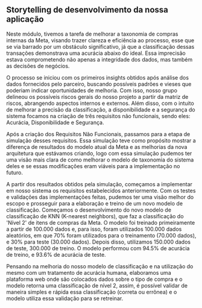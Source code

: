 ## Storytelling de desenvolvimento da nossa aplicação

Neste módulo, tivemos a tarefa de melhorar a taxonomia de compras internas da Meta, visando trazer clareza e eficiência ao processo, esse que se via barrado por um obstáculo significativo, já que a classificação dessas transações demonstrava uma acurácia abaixo do ideal. Essa imprecisão estava comprometendo não apenas a integridade dos dados, mas também as decisões de negócios.

O processo se iniciou com os primeiros insights obtidos após análise dos dados fornecidos pelo parceiro, buscando possíveis padrões e vieses que poderiam indicar oportunidades de melhoria. Com isso, nosso grupo delineou os possíveis riscos gerais do nosso projeto a partir da matriz de riscos, abrangendo aspectos internos e externos. Além disso, com o intuito de melhorar a precisão da classificação, a disponibilidade e a segurança do sistema focamos na criação de três requisitos não funcionais, sendo eles: Acurácia, Disponibilidade e Segurança. 

Após a criação dos Requisitos Não Funcionais, passamos para a etapa de simulação desses requisitos. Essa simulação teve como propósito mostrar a diferença de resultados do modelo atual da Meta e as melhorias da nova arquitetura que estávamos criando, logo com essa simulação pudemos ter uma visão mais clara de como melhorar o modelo de taxonomia do sistema deles e se essas modificações eram viáveis para a implementação no futuro.

A partir dos resultados obtidos pela simulação, começamos a implementar em nosso sistema os requisitos estabelecidos anteriormente. Com os testes e validações das implementações feitas, pudemos ter uma visão melhor do escopo e prosseguir para a elaboração e treino de um novo modelo de classificação. Começamos o desenvolvimento do novo modelo de classificação de KNN (K-nearest neighbors), que faz a classificação do 'Nível 2' de itens de compras da Meta. O modelo foi treinado primeiramente a partir de 100.000 dados e, para isso, foram utilizados 100.000 dados aleatórios, em que 70% foram utilizados para o treinamento (70.000 dados), e 30% para teste (30.000 dados). Depois disso, utilizamos 150.000 dados de teste, 300.000 de treino. O modelo performou com 94.5% de acurácia de treino, e 93.6% de acurácia de teste.

Pensando na melhoria do nosso modelo de classificação e na utilização do mesmo com um tratamento de acurácia humana, elaboramos uma plataforma web onde são colocados dados sobre o tipo de compra e o modelo retorna uma classificação de nível 2, assim, é possível validar de maneira simples e rápida essa classificação (correta ou errônea) e o modelo utiliza essa validação para se retreinar.
